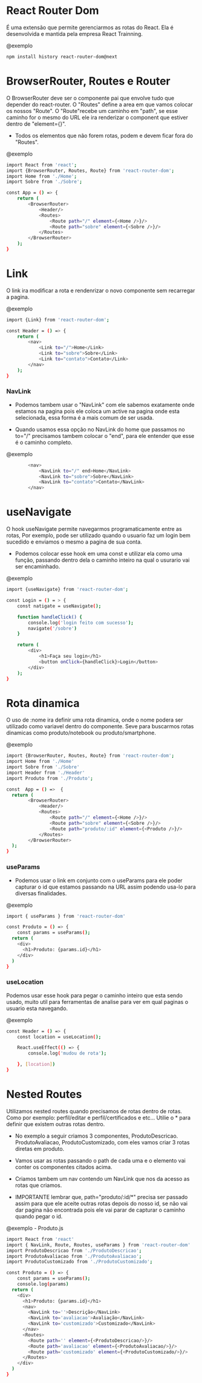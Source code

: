 # React Router Dom #

É uma extensão que permite gerenciarmos as rotas do React. Ela é desenvolvida e mantida pela empresa React Trainning.

@exemplo
```bash
npm install history react-router-dom@next
```
# BrowserRouter, Routes e Router #

O BrowserRouter deve ser o componente pai que envolve tudo que depender do react-router. O "Routes" define a area em que vamos colocar os nossos "Route". O "Route"recebe um caminho em "path", se esse caminho for o mesmo do URL ele ira renderizar o component que estiver dentro de "element={}".

* Todos os elementos que não forem rotas, podem e devem ficar fora do "Routes".

@exemplo
```bash
import React from 'react';
import {BrowserRouter, Routes, Route} from 'react-router-dom';
import Home from './Home';
import Sobre from './Sobre';

const App = () => {
    return (
        <BrowserRouter>
            <Header/>
            <Routes>
                <Route path="/" element={<Home />}/>
                <Route path="sobre" element={<Sobre />}/>
            </Routes>
        </BrowserRouter>
    );
}
```
# Link #

O link ira  modificar a rota e rendenrizar o novo componente sem recarregar a pagina.

@exemplo
```bash
import {Link} from 'react-router-dom';

const Header = () => {
    return (
        <nav>
            <Link to="/">Home</Link>
            <Link to="sobre">Sobre</Link>
            <Link to="contato">Contato</Link>
        </nav>
    );
}
```
### NavLink ###
* Podemos tambem usar o "NavLink" com ele sabemos exatamente onde estamos na pagina pois ele coloca um active na pagina onde esta selecionada, essa forma é a mais comum de ser usada.

* Quando usamos essa opção no NavLink do home que passamos no to="/" precisamos tambem colocar o "end", para ele entender que esse é o caminho completo.

@exemplo
```bash
        <nav>
            <NavLink to="/" end>Home</NavLink>
            <NavLink to="sobre">Sobre</NavLink>
            <NavLink to="contato">Contato</NavLink>
        </nav>
```
# useNavigate #

O hook useNavigate permite navegarmos programaticamente entre as rotas, Por exemplo, pode ser utilizado quando o usuario faz um login bem sucedido e enviamos o mesmo a pagina de sua conta.

* Podemos colocar esse hook em uma const e utilizar ela como uma função, passando dentro dela o caminho inteiro na qual o usurario vai ser encaminhado.

@exemplo
```bash
import {useNavigate} from 'react-router-dom';

const Login = () = > {
    const natigate = useNavigate();

    function handleClick() {
        console.log('login feito com sucesso');
        navigate('/sobre')
    }

    return (
        <div>
            <h1>Faça seu login</h1>
            <button onClick={handleClick}>Login</button>
        </div>
    );
}
```
# Rota dinamica #

O uso de :nome ira definir uma rota dinamica, onde o nome podera ser utilizado como variavel dentro do componente. Seve para buscarmos rotas dinamicas como produto/notebook ou produto/smartphone.

@exemplo
```bash
import {BrowserRouter, Routes, Route} from 'react-router-dom';
import Home from './Home'
import Sobre from './Sobre'
import Header from './Header'
import Produto from './Produto';

const  App = () =>  {
  return (
        <BrowserRouter>
            <Header/>
            <Routes>
                <Route path="/" element={<Home />}/>
                <Route path="sobre" element={<Sobre />}/>
                <Route path="produto/:id" element={<Produto />}/>
            </Routes>
        </BrowserRouter>
  );
}
```
### useParams ###
* Podemos usar o link em conjunto com o useParams para ele poder capturar o id que estamos passando na URL assim podendo usa-lo para diversas finalidades.

@exemplo
```bash
import { useParams } from 'react-router-dom'

const Produto = () => {
    const params = useParams();
  return (
    <div>
      <h1>Produto: {params.id}</h1>
    </div>
  )
}
```
### useLocation ###

Podemos usar esse hook para pegar o caminho inteiro que esta sendo usado, muito util para ferramentas de analise para ver em qual paginas o usuario esta navegando.

@exemplo
```bash
const Header = () => {
    const location = useLocation();

    React.useEffect(() => {
        console.log('mudou de rota');

    }, [location])
}
```
# Nested Routes #

Utilizamos nested routes quando precisamos de rotas dentro de rotas. Como por exemplo: perfil/editar e perfil/certificados e etc... Utilie o \* para definir que existem outras rotas dentro.

* No exemplo a seguir criamos 3 componentes, ProdutoDescricao. ProdutoAvaliacao, ProdutoCustomizado, com eles vamos criar 3 rotas diretas em produto.

* Vamos usar as rotas passando o path de cada uma e o elemento vai conter os componentes citados acima.

* Criamos tambem um nav contendo um NavLink que nos da acesso as rotas que criamos.

* IMPORTANTE lembrar que,  path="produto/:id/*"  precisa ser passado assim para que ele aceite outras rotas depois do nosso id, se não vai dar pagina não encontrada pois ele vai parar de capturar o caminho quando pegar o id.

@exemplo - Produto.js
```bash
import React from 'react'
import { NavLink, Route, Routes, useParams } from 'react-router-dom'
import ProdutoDescricao from './ProdutoDescricao';
import ProdutoAvaliacao from './ProdutoAvaliacao';
import ProdutoCustomizado from './ProdutoCustomizado';

const Produto = () => {
    const params = useParams();
    console.log(params)
  return (
    <div>
      <h1>Produto: {params.id}</h1>
      <nav>
        <NavLink to=''>Descrição</NavLink>
        <NavLink to='avaliacao'>Avaliação</NavLink>
        <NavLink to='customizado'>Customizado</NavLink>
      </nav>
      <Routes>
        <Route path='' element={<ProdutoDescricao/>}/>
        <Route path='avaliacao' element={<ProdutoAvaliacao/>}/>
        <Route path='customizado' element={<ProdutoCustomizado/>}/>
      </Routes>
    </div>
  )
}
```
